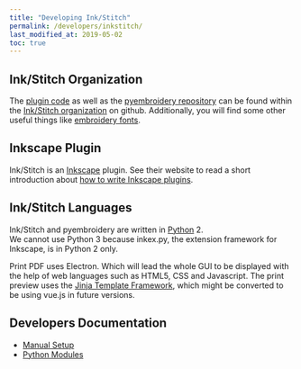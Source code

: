 ```yaml
---
title: "Developing Ink/Stitch"
permalink: /developers/inkstitch/
last_modified_at: 2019-05-02
toc: true
---
```

## Ink/Stitch Organization
The [plugin code](https://github.com/inkstitch/inkstitch) as well as the [pyembroidery repository](https://github.com/inkstitch/pyembroidery) can be found within the [Ink/Stitch organization](https://github.com/inkstitch/) on github. Additionally, you will find some other useful things like [embroidery fonts](https://github.com/inkstitch/embroidery-fonts).

## Inkscape Plugin
Ink/Stitch is an [Inkscape](https://inkscape.org/) plugin. See their website to read a short introduction about [how to write Inkscape plugins](https://inkscape.org/en/develop/extensions/).

## Ink/Stitch Languages

Ink/Stitch and pyembroidery are written in [Python](https://www.python.org/) 2.<br />We cannot use Python 3 because inkex.py, the extension framework for Inkscape, is in Python 2 only.

Print PDF uses Electron. Which will lead the whole GUI to be displayed with the help of web languages such as HTML5, CSS and Javascript. The print preview uses the [Jinja Template Framework](http://jinja.pocoo.org/), which might be converted to be using vue.js in future versions.

## Developers Documentation
* [Manual Setup](/developers/inkstitch/manual-setup/)
* [Python Modules](/developers/inkstitch/python-modules/)
